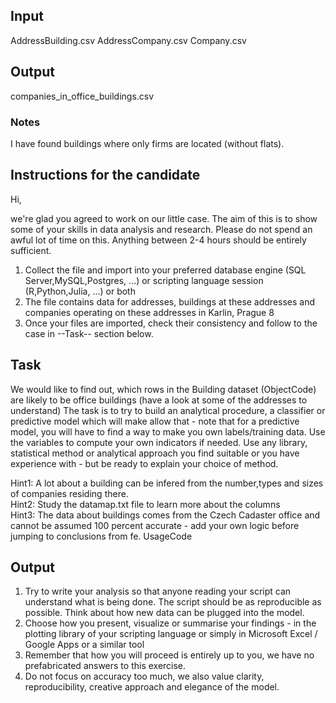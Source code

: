 ## Input 
AddressBuilding.csv 
AddressCompany.csv
Company.csv

## Output
companies_in_office_buildings.csv

### Notes
I have found buildings where only firms are located (without flats). 

## Instructions for the candidate

Hi,

we're glad you agreed to work on our little case. The aim of this is to show some of your skills in data analysis and research. Please do not spend an awful lot of time on this.
Anything between 2-4 hours should be entirely sufficient.

1. Collect the file and import into your preferred database engine (SQL Server,MySQL,Postgres, ...) or scripting language session (R,Python,Julia, ...) or both
2. The file contains data for addresses, buildings at these addresses and companies operating on these addresses in Karlin, Prague 8
3. Once your files are imported, check their consistency and follow to the case in --Task-- section below.


## Task

We would like to find out, which rows in the Building dataset (ObjectCode) are likely to be office buildings (have a look at some of the addresses to understand)
The task is to try to build an analytical procedure, a classifier or predictive model which will make allow that - note that for a predictive model, you will have to find a way to make you own labels/training data.
Use the variables to compute your own indicators if needed. Use any library, statistical method or analytical approach you find suitable or you have experience with - but be ready to explain your choice of method.

Hint1: A lot about a building can be infered from the number,types and sizes of companies residing there. <br/>
Hint2: Study the datamap.txt file to learn more about the columns <br/>
Hint3: The data about buildings comes from the Czech Cadaster office and cannot be assumed 100 percent accurate - add your own logic before jumping to conclusions from fe. UsageCode

## Output

1. Try to write your analysis so that anyone reading your script can understand what is being done. The script should be as reproducible as possible. Think about how new data can be plugged into the model.
2. Choose how you present, visualize or summarise your findings - in the plotting library of your scripting language or simply in Microsoft Excel / Google Apps or a similar tool
3. Remember that how you will proceed is entirely up to you, we have no prefabricated answers to this exercise. 
4. Do not focus on accuracy too much, we also value clarity, reproducibility, creative approach and elegance of the model.

